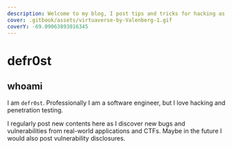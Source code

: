 ```yaml
---
description: Welcome to my blog, I post tips and tricks for hacking as I discover them.
cover: .gitbook/assets/virtuaverse-by-Valenberg-1.gif
coverY: -69.09063893016345
---
```


# defr0st

## whoami

I am `defr0st`. Professionally I am a software engineer, but I love hacking and penetration testing.

I regularly post new contents here as I discover new bugs and vulnerabilities from real-world applications and CTFs. Maybe in the future I would also post vulnerability disclosures.



